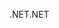<span data-ttu-id="3ced9-101">.NET</span><span class="sxs-lookup"><span data-stu-id="3ced9-101">.NET</span></span>